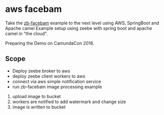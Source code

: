# aws facebam

Take the [zb-facebam](https://github.com/zeebe-io/zb-facebam) example to the next level using AWS, SpringBoot and Apache camel
Example setup using zeebe with spring boot and apache camel in "the cloud".

Preparing the Demo on CamundaCon 2018.

## Scope

* Deploy zeebe broker to aws 
* deploy zeebe client workers to aws
* connect via aws simple notification service
* run zb-facebam image processing example

1. upload image to bucket
2. workers are notified to add watermark and change size
3. image is written to bucket
